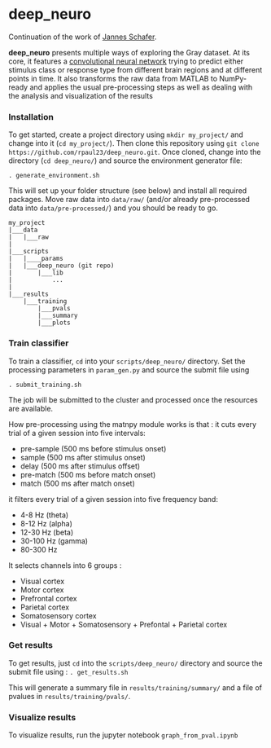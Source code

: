 # deep_neuro
Continuation of the work of 
[Jannes Schafer](https://github.com/schanso/deep_neuro). 

**deep_neuro** presents multiple ways of exploring the Gray dataset. At its 
core, it features a 
[convolutional neural network](http://yann.lecun.com/exdb/publis/pdf/lecun-99.pdf) 
trying to predict either stimulus class or response type from different brain 
regions and at different points in time.
It also transforms the raw data from MATLAB to NumPy-ready and applies the usual
pre-processing steps as well as dealing with the analysis and visualization of the results 


### Installation
To get started, create a project directory using `mkdir my_project/` and change
into it (`cd my_project/`). Then clone this repository using 
`git clone https://github.com/rpaul23/deep_neuro.git`. Once cloned, change into 
the directory (`cd deep_neuro/`) and source the environment generator file:

`. generate_environment.sh`

This will set up your folder structure (see below) and install all required packages. 
Move raw data into `data/raw/` (and/or already pre-processed data into 
`data/pre-processed/`) and you should be ready to go.

```
my_project
|___data
|   |___raw
|
|___scripts
|   |____params
|   |___deep_neuro (git repo)
|       |___lib
|           ...
|
|___results
    |___training
        |___pvals
        |___summary
        |___plots
```


### Train classifier
To train a classifier, `cd` into your `scripts/deep_neuro/` directory. Set the processing parameters in `param_gen.py` and source 
the submit file using 

`. submit_training.sh` 

The job will be submitted to the 
cluster and processed once the resources are available.

How pre-processing using the matnpy module works is that :
it cuts every trial of a given session into five intervals:
* pre-sample (500 ms before stimulus onset)
* sample (500 ms after stimulus onset)
* delay (500 ms after stimulus offset)
* pre-match (500 ms before match onset)
* match (500 ms after match onset)

it filters every trial of a given session into five frequency band:
* 4-8 Hz (theta)
* 8-12 Hz (alpha)
* 12-30 Hz (beta)
* 30-100 Hz (gamma)
* 80-300 Hz

It selects channels into 6 groups :
* Visual cortex
* Motor cortex 
* Prefrontal cortex
* Parietal cortex
* Somatosensory cortex
* Visual + Motor + Somatosensory + Prefontal + Parietal cortex


### Get results
To get results, just `cd` into the `scripts/deep_neuro/` directory and source 
the submit file using :
`. get_results.sh` 

This will generate a summary file in 
`results/training/summary/` and a file of pvalues in 
`results/training/pvals/`. 

### Visualize results
To visualize results, run the jupyter notebook `graph_from_pval.ipynb` 

